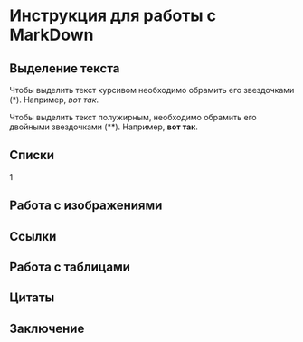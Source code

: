 # Инструкция для работы с MarkDown

## Выделение текста

Чтобы выделить текст курсивом необходимо обрамить его звездочками (*). Например, *вот так*.

Чтобы выделить текст полужирным, необходимо обрамить его двойными звездочками (**).
Например, **вот так**.

## Списки
1
## Работа с изображениями

## Ссылки

## Работа с таблицами

## Цитаты

## Заключение